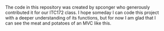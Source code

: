 The code in this repository was created by spconger who generously contributed it for our ITC172 class. I hope someday I can code this project with a deeper understanding of its functions, but for now I am glad that I can see the meat and potatoes of an MVC like this.
